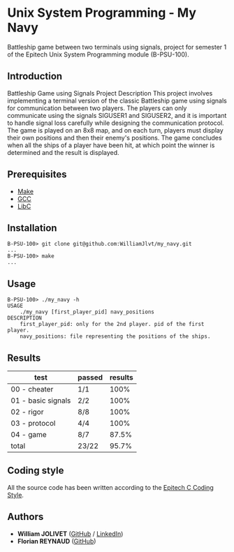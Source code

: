 # Unix System Programming - My Navy
 Battleship game between two terminals using signals, project for semester 1 of the Epitech Unix System Programming module (B-PSU-100).

## Introduction
Battleship Game using Signals
Project Description
This project involves implementing a terminal version of the classic Battleship game using signals for communication between two players. The players can only communicate using the signals SIGUSER1 and SIGUSER2, and it is important to handle signal loss carefully while designing the communication protocol. The game is played on an 8x8 map, and on each turn, players must display their own positions and then their enemy's positions. The game concludes when all the ships of a player have been hit, at which point the winner is determined and the result is displayed.

## Prerequisites
 - [Make](https://www.gnu.org/software/make/)
 - [GCC](https://gcc.gnu.org/)
 - [LibC](https://www.gnu.org/software/libc/)

## Installation
```
B-PSU-100> git clone git@github.com:WilliamJlvt/my_navy.git
...
B-PSU-100> make
...
```

## Usage
```
B-PSU-100> ./my_navy -h
USAGE
    ./my_navy [first_player_pid] navy_positions
DESCRIPTION
    first_player_pid: only for the 2nd player. pid of the first player.
    navy_positions: file representing the positions of the ships.
```

## Results
| test               | passed | results |
|--------------------|--------|---------|
| 00 - cheater       | 1/1    | 100%    |
| 01 - basic signals | 2/2    | 100%    |
| 02 - rigor        | 8/8    | 100%    |
| 03 - protocol     | 4/4    | 100%    |
| 04 - game | 8/7    | 87.5%   |
| total              | 23/22  | 95.7%   |

## Coding style
All the source code has been written according to the [Epitech C Coding Style](https://williamjlvt.github.io/assets/coding_style/epitech_c_coding_style.pdf).

## Authors
* **William JOLIVET** ([GitHub](https://github.com/WilliamJlvt) / [LinkedIn](https://www.linkedin.com/in/william-jolivet-64951a24b/))
* **Florian REYNAUD** ([GitHub](https://github.com/FLOWleplusbeau))